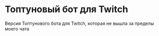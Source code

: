 # Топтуновый бот для Twitch
Версия Топтунового бота для Twitch, которая не вышла за пределы моего чата
